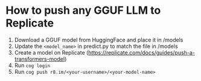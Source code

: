 # How to push any GGUF LLM to Replicate

1. Download a GGUF model from HuggingFace and place it in /models
2. Update the `<model_name>` in predict.py to match the file in /models
3. Create a model on Replicate (https://replicate.com/docs/guides/push-a-transformers-model)
4. Run `cog login`
5. Run `cog push r8.im/<your-username>/<your-model-name>`